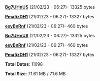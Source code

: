 [**Bg7UHnUS**](/data/Bg7UHnUS.txt) (21/02/23 - 06:27)- 13325 bytes

[**Pma5zDH1**](/data/Pma5zDH1.txt) (21/02/23 - 06:27)- 13327 bytes

[**esyBnRnf**](/data/esyBnRnf.txt) (21/02/23 - 06:27)- 460 bytes

[**Bg7UHnUS**](/data/Bg7UHnUS.txt) (21/02/23 - 06:27)- 13325 bytes

[**esyBnRnf**](/data/esyBnRnf.txt) (21/02/23 - 06:27)- 460 bytes

[**Pma5zDH1**](/data/Pma5zDH1.txt) (21/02/23 - 06:27)- 13327 bytes

**Total Datas**: 11098

**Total Size**: 71.61 MB / 71.6 MB